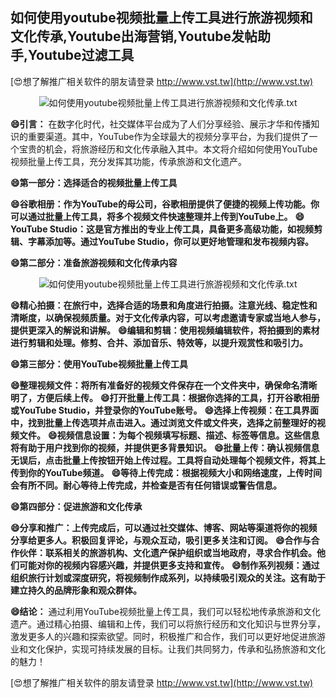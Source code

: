 ## **如何使用youtube视频批量上传工具进行旅游视频和文化传承,Youtube出海营销,Youtube发帖助手,Youtube过滤工具**

[😍想了解推广相关软件的朋友请登录 http://www.vst.tw](http://www.vst.tw)

 <center><img src="https://vst.tw/MP4/tuiguang/png/6.png" alt="如何使用youtube视频批量上传工具进行旅游视频和文化传承.txt"></center>

**😄引言：**
在数字化时代，社交媒体平台成为了人们分享经验、展示才华和传播知识的重要渠道。其中，YouTube作为全球最大的视频分享平台，为我们提供了一个宝贵的机会，将旅游经历和文化传承融入其中。本文将介绍如何使用YouTube视频批量上传工具，充分发挥其功能，传承旅游和文化遗产。

**😄第一部分：选择适合的视频批量上传工具**

**😄谷歌相册：作为YouTube的母公司，谷歌相册提供了便捷的视频上传功能。你可以通过批量上传工具，将多个视频文件快速整理并上传到YouTube上。**
**😄YouTube Studio：这是官方推出的专业上传工具，具备更多高级功能，如视频剪辑、字幕添加等。通过YouTube Studio，你可以更好地管理和发布视频内容。**

**😄第二部分：准备旅游视频和文化传承内容**

 <center><img src="https://vst.tw/MP4/tuiguang/png/6.png" alt="如何使用youtube视频批量上传工具进行旅游视频和文化传承.txt"></center>

**😄精心拍摄：在旅行中，选择合适的场景和角度进行拍摄。注意光线、稳定性和清晰度，以确保视频质量。对于文化传承内容，可以考虑邀请专家或当地人参与，提供更深入的解说和讲解。**
**😄编辑和剪辑：使用视频编辑软件，将拍摄到的素材进行剪辑和处理。修剪、合并、添加音乐、特效等，以提升观赏性和吸引力。**

**😄第三部分：使用YouTube视频批量上传工具**

**😄整理视频文件：将所有准备好的视频文件保存在一个文件夹中，确保命名清晰明了，方便后续上传。**
**😄打开批量上传工具：根据你选择的工具，打开谷歌相册或YouTube Studio，并登录你的YouTube账号。**
**😄选择上传视频：在工具界面中，找到批量上传选项并点击进入。通过浏览文件或文件夹，选择之前整理好的视频文件。**
**😄视频信息设置：为每个视频填写标题、描述、标签等信息。这些信息将有助于用户找到你的视频，并提供更多背景知识。**
**😄批量上传：确认视频信息无误后，点击批量上传按钮开始上传过程。工具将自动处理每个视频文件，将其上传到你的YouTube频道。**
**😄等待上传完成：根据视频大小和网络速度，上传时间会有所不同。耐心等待上传完成，并检查是否有任何错误或警告信息。**

**😄第四部分：促进旅游和文化传承**

**😄分享和推广：上传完成后，可以通过社交媒体、博客、网站等渠道将你的视频分享给更多人。积极回复评论，与观众互动，吸引更多关注和订阅。**
**😄合作与合作伙伴：联系相关的旅游机构、文化遗产保护组织或当地政府，寻求合作机会。他们可能对你的视频内容感兴趣，并提供更多支持和宣传。**
**😄制作系列视频：通过组织旅行计划或深度研究，将视频制作成系列，以持续吸引观众的关注。这有助于建立持久的品牌形象和观众群体。**

**😄结论：**
通过利用YouTube视频批量上传工具，我们可以轻松地传承旅游和文化遗产。通过精心拍摄、编辑和上传，我们可以将旅行经历和文化知识与世界分享，激发更多人的兴趣和探索欲望。同时，积极推广和合作，我们可以更好地促进旅游业和文化保护，实现可持续发展的目标。让我们共同努力，传承和弘扬旅游和文化的魅力！

[😍想了解推广相关软件的朋友请登录 http://www.vst.tw](http://www.vst.tw)



